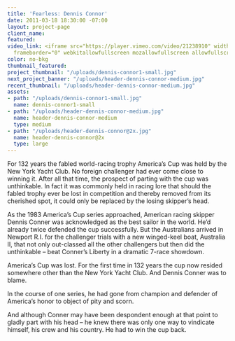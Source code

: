 ```yaml
---
title: 'Fearless: Dennis Connor'
date: 2011-03-18 18:30:00 -07:00
layout: project-page
client_name: 
featured: 
video_link: <iframe src="https://player.vimeo.com/video/21238910" width="640" height="480"
  frameborder="0" webkitallowfullscreen mozallowfullscreen allowfullscreen></iframe>
color: no-bkg
thumbnail_featured: 
project_thumbnail: "/uploads/dennis-connor1-small.jpg"
next_project_banner: "/uploads/header-dennis-connor-medium.jpg"
recent_thumbnail: "/uploads/header-dennis-connor-medium.jpg"
assets:
- path: "/uploads/dennis-connor1-small.jpg"
  name: dennis-connor1-small
- path: "/uploads/header-dennis-connor-medium.jpg"
  name: header-dennis-connor-medium
  type: medium
- path: "/uploads/header-dennis-connor@2x.jpg"
  name: header-dennis-connor@2x
  type: large
---
```


For 132 years the fabled world-racing trophy America’s Cup was held by the New York Yacht Club. No foreign challenger had ever come close to winning it. After all that time, the prospect of parting with the cup was unthinkable. In fact it was commonly held in racing lore that should the fabled trophy ever be lost in competition and thereby removed from its cherished spot, it could only be replaced by the losing skipper’s head.

As the 1983 America’s Cup series approached, American racing skipper Dennis Conner was acknowledged as the best sailor in the world. He’d already twice defended the cup successfully. But the Australians arrived in Newport R.I. for the challenger trials with a new winged-keel boat, Australia II, that not only out-classed all the other challengers but then did the unthinkable – beat Conner’s Liberty in a dramatic 7-race showdown.

America’s Cup was lost. For the first time in 132 years the cup now resided somewhere other than the New York Yacht Club. And Dennis Conner was to blame.

In the course of one series, he had gone from champion and defender of America’s honor to object of pity and scorn.

And although Conner may have been despondent enough at that point to gladly part with his head – he knew there was only one way to vindicate himself, his crew and his country. He had to win the cup back.
